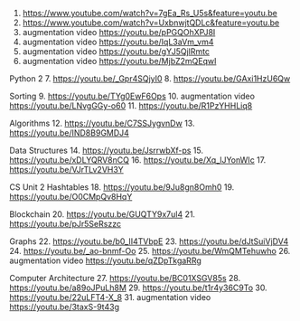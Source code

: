 1. https://www.youtube.com/watch?v=7gEa_Rs_U5s&feature=youtu.be
2. https://www.youtube.com/watch?v=UxbnwjtQDLc&feature=youtu.be
3. augmentation video https://youtu.be/pPGQOhXPJ8I
4. augmentation video https://youtu.be/IqL3aVm_vm4
5. augmentation video https://youtu.be/gYJ5QjlRmtc
6. augmentation video https://youtu.be/MjbZ2mQEqwI

Python 2
7. https://youtu.be/_Gpr4SQjyI0
8. https://youtu.be/GAxi1HzU6Qw


Sorting
9. https://youtu.be/TYg0EwF6Ops
10. augmentation video https://youtu.be/LNvgGGy-o60
11. https://youtu.be/R1PzYHHLiq8

Algorithms
12. https://youtu.be/C7SSJygvnDw
13. https://youtu.be/IND8B9GMDJ4

Data Structures
14. https://youtu.be/JsrrwbXf-ps
15. https://youtu.be/xDLYQRV8nCQ
16. https://youtu.be/Xq_lJYonWIc
17. https://youtu.be/VJrTLv2VH3Y

CS Unit 2
Hashtables
18. https://youtu.be/9Ju8gn8Omh0
19. https://youtu.be/O0CMpQv8HqY

Blockchain
20. https://youtu.be/GUQTY9x7ul4
21. https://youtu.be/pJr5SeRszzc

Graphs
22. https://youtu.be/b0_II4TVbpE
23. https://youtu.be/dJtSuiVjDV4
24. https://youtu.be/_ao-bnmf-Oo
25. https://youtu.be/WmQMTehuwho
26. augmentation video https://youtu.be/qZDpTkgaRRg

Computer Architecture
27. https://youtu.be/BC01XSGV85s
28. https://youtu.be/a89oJPuLh8M
29. https://youtu.be/t1r4y36C9To
30. https://youtu.be/22uLFT4-X_8
31. augmentation video https://youtu.be/3taxS-9t43g

